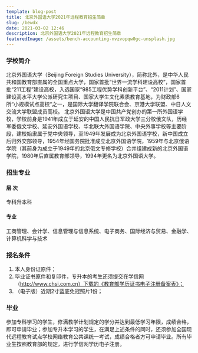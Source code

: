 ```yaml
---
template: blog-post
title: 北京外国语大学2021年远程教育招生简章
slug: /bewdx
date: 2021-03-02 12:46
description: 北京外国语大学2021年远程教育招生简章
featuredImage: /assets/bench-accounting-nvzvopqw0gc-unsplash.jpg
---
```


### 学校简介

北京外国语大学（Beijing Foreign Studies University），简称北外，是中华人民共和国教育部直属的全国重点大学，国家首批“世界一流学科建设高校”，国家首批“211工程”建设高校，入选国家“985工程优势学科创新平台”、“2011计划”、国家建设高水平大学公派研究生项目、国家大学生文化素质教育基地，为财政部6所“小规模试点高校“之一，是国际大学翻译学院联合会、京港大学联盟、中日人文交流大学联盟成员高校。 
北京外国语大学是中国共产党创办的第一所外国语学校，学校前身是1941年成立于延安的中国人民抗日军政大学三分校俄文队，历经军委俄文学校、延安外国语学校、华北联大外国语学院、中央外事学校等主要阶段，建校始隶属于党中央领导，至1949年发展成为北京外国语学校，新中国成立后归外交部领导，1954年经国务院批准成立北京外国语学院，1959年与北京俄语学院（其前身为成立于1949年的北京俄文专修学校）合并组建成新的北京外国语学院，1980年后直属教育部领导，1994年更名为北京外国语大学。 


### 招生专业

#### 层 次
专科升本科

#### 专业
工商管理、会计学、信息管理与信息系统、电子商务、国际经济与贸易、金融学、计算机科学与技术


### 报名条件
1. 本人身份证原件；
2. 毕业证书原件和复印件，专升本的考生还须提交在学信网（http://www.chsi.com.cn）下载的《教育部学历证书电子注册备案表》； 
3. （电子版）近期2寸蓝底免冠照片1份；

### 毕业

参加专科学习的学生，修满教学计划规定的学分并达到最低学习年限，成绩合格，即可申请毕业；参加专升本学习的学生，在满足上述条件的同时，还须参加全国现代远程教育试点学校网络教育公共课统一考试，成绩合格者方可申请毕业。所有毕业生按照教育部的规定，进行学信网学历电子注册。

